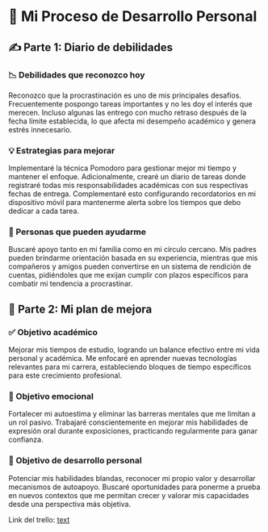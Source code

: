 # 📘 Mi Proceso de Desarrollo Personal

## ✍️ Parte 1: Diario de debilidades

### 📉 Debilidades que reconozco hoy
Reconozco que la procrastinación es uno de mis principales desafíos. Frecuentemente pospongo tareas importantes y no les doy el interés que merecen. Incluso algunas las entrego con mucho retraso después de la fecha límite establecida, lo que afecta mi desempeño académico y genera estrés innecesario.

### 💡 Estrategias para mejorar
Implementaré la técnica Pomodoro para gestionar mejor mi tiempo y mantener el enfoque. Adicionalmente, crearé un diario de tareas donde registraré todas mis responsabilidades académicas con sus respectivas fechas de entrega. Complementaré esto configurando recordatorios en mi dispositivo móvil para mantenerme alerta sobre los tiempos que debo dedicar a cada tarea.

### 🤔 Personas que pueden ayudarme
Buscaré apoyo tanto en mi familia como en mi círculo cercano. Mis padres pueden brindarme orientación basada en su experiencia, mientras que mis compañeros y amigos pueden convertirse en un sistema de rendición de cuentas, pidiéndoles que me exijan cumplir con plazos específicos para combatir mi tendencia a procrastinar.

## 🚀 Parte 2: Mi plan de mejora

### ✅ Objetivo académico
Mejorar mis tiempos de estudio, logrando un balance efectivo entre mi vida personal y académica. Me enfocaré en aprender nuevas tecnologías relevantes para mi carrera, estableciendo bloques de tiempo específicos para este crecimiento profesional.

### 💖 Objetivo emocional
Fortalecer mi autoestima y eliminar las barreras mentales que me limitan a un rol pasivo. Trabajaré conscientemente en mejorar mis habilidades de expresión oral durante exposiciones, practicando regularmente para ganar confianza.

### 🌱 Objetivo de desarrollo personal
Potenciar mis habilidades blandas, reconocer mi propio valor y desarrollar mecanismos de autoapoyo. Buscaré oportunidades para ponerme a prueba en nuevos contextos que me permitan crecer y valorar mis capacidades desde una perspectiva más objetiva.


Link del trello: [text](https://trello.com/invite/b/6807e3cf9c7e39a47736f0fd/ATTIc312664ac8ef0fe7bfc908330093cb745BEC6A93/objetivos-y-metas)

